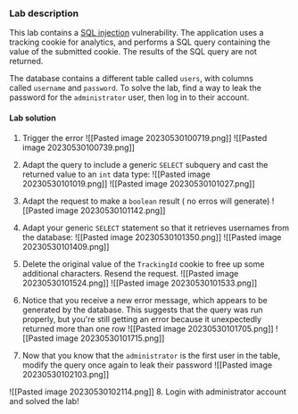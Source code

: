
### Lab description

This lab contains a [SQL injection](https://portswigger.net/web-security/sql-injection) vulnerability. The application uses a tracking cookie for analytics, and performs a SQL query containing the value of the submitted cookie. The results of the SQL query are not returned.

The database contains a different table called `users`, with columns called `username` and `password`. To solve the lab, find a way to leak the password for the `administrator` user, then log in to their account.


#### Lab solution

1. Trigger the error 
![[Pasted image 20230530100719.png]]
![[Pasted image 20230530100739.png]]

2. Adapt the query to include a generic `SELECT` subquery and cast the returned value to an `int` data type:
![[Pasted image 20230530101019.png]]
![[Pasted image 20230530101027.png]]
3. Adapt the request to make a `boolean` result ( no erros will generate)
![[Pasted image 20230530101142.png]]
4. Adapt your generic `SELECT` statement so that it retrieves usernames from the database:
![[Pasted image 20230530101350.png]]
![[Pasted image 20230530101409.png]]
5. Delete the original value of the `TrackingId` cookie to free up some additional characters. Resend the request.
![[Pasted image 20230530101524.png]]
![[Pasted image 20230530101533.png]]
6. Notice that you receive a new error message, which appears to be generated by the database. This suggests that the query was run properly, but you're still getting an error because it unexpectedly returned more than one row
![[Pasted image 20230530101705.png]]
![[Pasted image 20230530101715.png]]
7. Now that you know that the `administrator` is the first user in the table, modify the query once again to leak their password
![[Pasted image 20230530102103.png]]

![[Pasted image 20230530102114.png]]
8. Login with administrator account and solved the lab!

